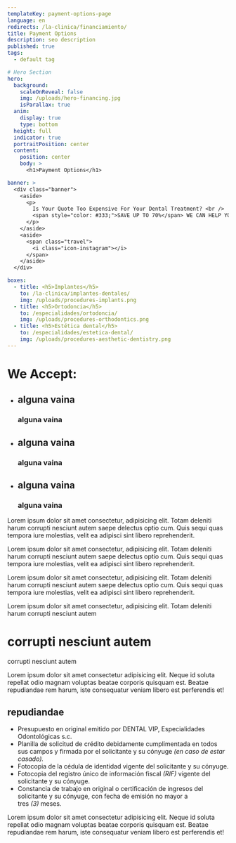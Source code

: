 ```yaml
---
templateKey: payment-options-page
language: en
redirects: /la-clinica/financiamiento/
title: Payment Options
description: seo description
published: true
tags:
  - default tag

# Hero Section
hero:
  background:
    scaleOnReveal: false
    img: /uploads/hero-financing.jpg
    isParallax: true
  anim:
    display: true
    type: bottom
  height: full
  indicator: true
  portraitPosition: center
  content:
    position: center
    body: >
      <h1>Payment Options</h1>

banner: >
  <div class="banner">
    <aside>
      <p>
        Is Your Quote Too Expensive For Your Dental Treatment? <br />
        <span style="color: #333;">SAVE UP TO 70%</span> WE CAN HELP YOU
      </p>
    </aside>
    <aside>
      <span class="travel">
        <i class="icon-instagram"></i>
      </span>
    </aside>
  </div>

boxes:
  - title: <h5>Implantes</h5>
    to: /la-clinica/implantes-dentales/
    img: /uploads/procedures-implants.png
  - title: <h5>Ortodoncia</h5>
    to: /especialidades/ortodoncia/
    img: /uploads/procedures-orthodontics.png
  - title: <h5>Estética dental</h5>
    to: /especialidades/estetica-dental/
    img: /uploads/procedures-aesthetic-dentistry.png
---
```


<h1>We Accept:</h1>

<ul class="options">
  <li>
    <span>
      <i class="icon-instagram"></i>
    </span>
    <h2>
      alguna vaina
    </h2>
    <h3>alguna vaina</h3>
  </li>
  <li>
    <span>
      <i class="icon-instagram"></i>
    </span>
    <h2>
      alguna vaina
    </h2>
    <h3>alguna vaina</h3>
  </li>
  <li>
    <span>
      <i class="icon-instagram"></i>
    </span>
    <h2>
      alguna vaina
    </h2>
    <h3>alguna vaina</h3>
  </li>
</ul>
<p>
  Lorem ipsum dolor sit amet consectetur, adipisicing elit. Totam deleniti harum
  corrupti nesciunt autem saepe delectus optio cum. Quis sequi quas tempora iure
  molestias, velit ea adipisci sint libero reprehenderit.
</p>
<p>
  Lorem ipsum dolor sit amet consectetur, adipisicing elit. Totam deleniti harum
  corrupti nesciunt autem saepe delectus optio cum. Quis sequi quas tempora iure
  molestias, velit ea adipisci sint libero reprehenderit.
</p>
<p>
  Lorem ipsum dolor sit amet consectetur, adipisicing elit. Totam deleniti harum
  corrupti nesciunt autem saepe delectus optio cum. Quis sequi quas tempora iure
  molestias, velit ea adipisci sint libero reprehenderit.
</p>
<p class="message">
  Lorem ipsum dolor sit amet consectetur, adipisicing elit. Totam deleniti harum
  corrupti nesciunt autem
</p>
<h1 class="heading">corrupti nesciunt autem</h1>
<p class="heading small">corrupti nesciunt autem</p>
<p class="heading">
  Lorem ipsum dolor sit amet consectetur adipisicing elit. Neque id soluta
  repellat odio magnam voluptas beatae corporis quisquam est. Beatae repudiandae
  rem harum, iste consequatur veniam libero est perferendis et!
</p>
<h2 class="left section-title">
  <b>repudiandae</b>
</h2>
<ul class="checklist">
  <li>
    <i class="icon-check circle"></i
    ><span
      >Presupuesto en original emitido por DENTAL VIP, Especialidades
      Odontológicas s.c.</span
    >
  </li>
  <li>
    <i class="icon-check circle"></i
    ><span
      >Planilla de solicitud de crédito debidamente cumplimentada en todos sus
      campos y firmada por el solicitante y su cónyuge&nbsp;<em
        >(en caso de estar casado).</em
      ></span
    >
  </li>
  <li>
    <i class="icon-check circle"></i
    ><span
      >Fotocopia de la cédula de identidad vigente del solicitante y su
      cónyuge.</span
    >
  </li>
  <li>
    <i class="icon-check circle"></i
    ><span
      >Fotocopia del registro único de información fiscal&nbsp;<em>(RIF)</em>
      vigente del solicitante y su cónyuge.</span
    >
  </li>
  <li>
    <i class="icon-check circle"></i
    ><span
      >Constancia de trabajo en original o certificación de ingresos del
      solicitante y su cónyuge, con fecha de emisión no mayor a
      tres&nbsp;<em>(3)</em>&nbsp;meses.</span
    >
  </li>
</ul>
<p>
  Lorem ipsum dolor sit amet consectetur adipisicing elit. Neque id soluta
  repellat odio magnam voluptas beatae corporis quisquam est. Beatae repudiandae
  rem harum, iste consequatur veniam libero est perferendis et!
</p>
